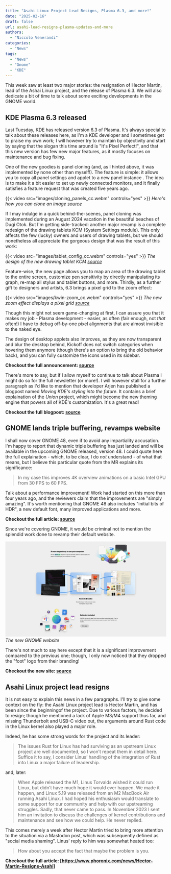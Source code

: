 ```yaml
---
title: "Asahi Linux Project Lead Resigns, Plasma 6.3, and more!"
date: "2025-02-16"
draft: false
url: asahi-lead-resigns-plasma-updates-and-more
authors:
  - "Niccolo Venerandi"
categories:
  - "News"
tags: 
  - "News"
  - "Gnome"
  - "KDE"
---
```


This week saw at least two major stories: the resignation of Hector Martin, lead of the Ashai Linux project, and the release of Plasma 6.3. We will also dedicate a bit of time to talk about some exciting developments in the GNOME world.

## KDE Plasma 6.3 released

Last Tuesday, KDE has released version 6.3 of Plasma. It's always special to talk about these releases here, as I'm a KDE developer and I sometimes get to praise my own work; I will however try to maintain by objectivity and start by saying that the slogan this time around is "It's Pixel Perfect!", and that this new version has few new major features, as it mostly focuses on maintenance and bug fixing.

One of the new goodies is panel cloning (and, as I hinted above, it was implemented by none other than myself!). The feature is simple: it allows you to copy all panel settings and applet to a new panel instance . The idea is to make it a bit easier to set up newly connected monitors, and it finally satisfies a feature request that was created five years ago.

{{< video src="images/cloning_panels_cc.webm" controls="yes" >}}
_Here's how you can clone an image [source](https://kde.org/announcements/plasma/6/6.3.0/)_

If I may indulge in a quick behind-the-scenes, panel cloning was implemented during an August 2024 vacation in the beautiful beaches of Dugi Otok. But I'm getting side-tracked: another major revamp is a complete redesign of the drawing tablets KCM (System Settings module). This only affects the few (lucky) owners and users of drawing tablets, but we should nonetheless all appreciate the gorgeous design that was the result of this work:

{{< video src="images/tablet_config_cc.webm" controls="yes" >}}
_The design of the new drawing tablet KCM [source](https://kde.org/announcements/plasma/6/6.3.0/)_

Feature-wise, the new page allows you to map an area of the drawing tablet to the entire screen, customize pen sensitivity by directly manipulating its graph, re-map all stylus and tablet buttons, and more. Thirdly, as a further gift to designers and artists, 6.3 brings a pixel grid to the zoom effect:

{{< video src="images/kwin-zoom_cc.webm" controls="yes" >}}
_The new zoom effect displays a pixel grid [source](https://kde.org/announcements/plasma/6/6.3.0/)_

Though this might not seem game-changing at first, I can assure you that it makes my job - Plasma development - easier, as often (fair enough, not _that_ often!) I have to debug off-by-one pixel alignments that are almost invisible to the naked eye.

The design of desktop applets also improves, as they are now transparent and blur the desktop behind, Kickoff does not switch categories when hovering them anymore (though there's an option to bring the old behavior back), and you can fully customize the icons used in its sidebar.

__Checkout the full announcement: [source](https://kde.org/announcements/plasma/6/6.3.0/)__

There's more to say, but if I allow myself to continue to talk about Plasma I might do so for the full newsletter (or more!). I will however stall for a further paragraph as I'd like to mention that developer Arjen has published a blogpost named _Moving KDE's styling into the future_. It contains a brief explaination of the _Union_ project, which might become the new theming engine that powers all of KDE's customization. It's a great read!

__Checkout the full blogpost: [source](https://quantumproductions.info/articles/2025-02/moving-kdes-styling-future)__

## GNOME lands triple buffering, revamps website

I shall now cover GNOME 48, even if to avoid any impartiality accusation. I'm happy to report that dynamic triple buffering has just landed and will be available in the upcoming GNOME released, version 48. I could quote here the full explaination - which, to be clear, I do _not_ understand - of what that means, but I believe this particular quote from the MR explains its significance:

> In my case this improves 4K overview animations on a basic Intel GPU from 30 FPS to 60 FPS.

Talk about a performance improvement! Work had started on this more than four years ago, and the reviewers claim that the improvements are "simply amazing". It's worth mentioning that GNOME 48 also includes "initial bits of HDR", a new default font, many improved applications and more.

__Checkout the full article: [source](https://www.phoronix.com/news/GNOME-48-Triple-Buffering)__

Since we're covering GNOME, it would be criminal not to mention the splendid work done to revamp their default website.

![](images/gnomewebsite.png)
_The new GNOME website_

There's not much to say here except that it is a significant improvement compared to the previous one; though, I only now noticed that they dropped the "foot" logo from their branding!

__Checkout the new site: [source](https://www.gnome.org/)__

## Asahi Linux project lead resigns

It is not easy to explain this news in a few paragraphs. I'll try to give some context on the fly: the Asahi Linux project lead is Hector Martin, and has been since the beginningof the project. Due to various factors, he decided to resign; though he mentioned a lack of Apple M3/M4 support thus far, and missing Thunderbolt and USB-C video out, the arguments around Rust code in the Linux kernel also played a major role.

Indeed, he has some strong words for the project and its leader:

> The issues Rust for Linux has had surviving as an upstream Linux project are well documented, so I won’t repeat them in detail here. Suffice it to say, I consider Linus’ handling of the integration of Rust into Linux a major failure of leadership.

and, later:

> When Apple released the M1, Linus Torvalds wished it could run Linux, but didn’t have much hope it would ever happen. We made it happen, and Linux 5.19 was released from an M2 MacBook Air running Asahi Linux. I had hoped his enthusiasm would translate to some support for our community and help with our upstreaming struggles. Sadly, that never came to pass. In November 2023 I sent him an invitation to discuss the challenges of kernel contributions and maintenance and see how we could help. He never replied.

This comes merely a week after Hector Martin tried to bring more attention to the situation via a Mastodon post, which was subsequently defined as "social media shaming". Linus' reply to him was somewhat heated too:

> How about you accept the fact that maybe the problem is you.

__Checkout the full article: [https://www.phoronix.com/news/Hector-Martin-Resigns-Asahi]__
